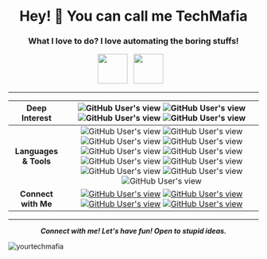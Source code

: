 <h1 align="center">Hey! 👋 You can call me TechMafia</h1>
<h3 align="center">What I love to do? I love automating the boring stuffs!</h3>

<p align="center">
<a href="https://github.com/yourtechmafia"><img src="https://d33wubrfki0l68.cloudfront.net/a040d3fe135a512291b3bcab94c329c590e5c275/a2511/images/github-octocat.svg" width="60" height="60"></a>&nbsp;&nbsp;&nbsp;<a href="https://www.linkedin.com/in/techmafia/"><img src="https://cdn4.iconfinder.com/data/icons/social-messaging-ui-color-shapes-2-free/128/social-linkedin-circle-512.png" width="60" height="60"></a>&nbsp;&nbsp;&nbsp;</p>

---
| Deep Interest | <img alt="GitHub User's view" src="https://img.shields.io/badge/%20-Cloud%20Native-%23AA52BC?style=for-the-badge"> <img alt="GitHub User's view" src="https://img.shields.io/badge/%20-DevOps%20Architecture-%23AA52BC?style=for-the-badge"> <img alt="GitHub User's view" src="https://img.shields.io/badge/%20-Machine%20Learning-%239547A5?style=for-the-badge"> <img alt="GitHub User's view" src="https://img.shields.io/badge/%20-Artificial%20Intelligence-%23803D8D?style=for-the-badge"> |
| :---: | :---: |
| <b>Languages & Tools</b>    | <img alt="GitHub User's view" src="https://img.shields.io/badge/%20-Arduino-%23FFF192?style=for-the-badge"> <img alt="GitHub User's view" src="https://img.shields.io/badge/%20-C%2B%2B-%23FFEA61?style=for-the-badge"> <img alt="GitHub User's view" src="https://img.shields.io/badge/%20-Python-%23FFDD3C?style=for-the-badge"> <img alt="GitHub User's view" src="https://img.shields.io/badge/%20-AWS-%23E8B631?style=for-the-badge"> <img alt="GitHub User's view" src="https://img.shields.io/badge/%20-Django-%23E59D1B?style=for-the-badge"> <img alt="GitHub User's view" src="https://img.shields.io/badge/%20-WordPress-%23E08307?style=for-the-badge"> <img alt="GitHub User's view" src="https://img.shields.io/badge/%20-Linux-%23FF6700?style=for-the-badge"> <img alt="GitHub User's view" src="https://img.shields.io/badge/%20-HTML5-%23F55301?style=for-the-badge"> <img alt="GitHub User's view" src="https://img.shields.io/badge/%20-CSS-%23DE4B00?style=for-the-badge"> <img alt="GitHub User's view" src="https://img.shields.io/badge/%20-Cloud-%23F03801?style=for-the-badge"> <img alt="GitHub User's view" src="https://img.shields.io/badge/%20-IaaS-%23EB1C01?style=for-the-badge"> |
| <b>Connect with Me</b>  | <a href="https://www.linkedin.com/in/techmafia/"><img alt="GitHub User's view" src="https://img.shields.io/badge/%20-LinkedIn-%2300172D?style=for-the-badge"></a> <a href="mailto: ismailajagbe@gmail.com"><img alt="GitHub User's view" src="https://img.shields.io/badge/%20-Gmail-%23000B18?style=for-the-badge"></a> <a href="https://wa.me/2348166164289"><img alt="GitHub User's view" src="https://img.shields.io/badge/%20-WhatsApp-%23000B18?style=for-the-badge"></a> <a href="https://twitter.com/techmafia_"><img alt="GitHub User's view" src="https://img.shields.io/badge/%20-Twitter-%23000B18?style=for-the-badge"></a>|

---
<p align = "center">
  <I><B>Connect with me! Let's have fun! Open to stupid ideas.</B></I>
</p>
<p><img align="center" src="https://github-readme-stats.vercel.app/api/top-langs?username=yourtechmafia&show_icons=true&locale=en&layout=compact" alt="yourtechmafia" /></p>
<p><align="center" src="https://github-readme-stats.vercel.app/api/top-langs?username=yourtechmafia&show_icons=true&locale=en&layout=compact" alt="yourtechmafia" /></p>
